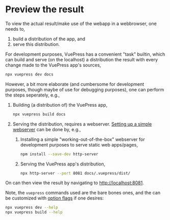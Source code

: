 # Preview the result

To view the actual result/make use of the webapp in a webbrowser, one needs to,
1. build a distribution of the app, and
2. serve this distribution.

For development purposes, VuePress has a convenient "task" builtin, which can build and serve (on the localhost) a distribution the result with every change made to the VuePress app's sources,
```bash
npx vuepress dev docs
``` 

However, a bit more elaborate (and cumbersome for development purposes, 
though maybe of use for debugging purposes), one can perform the steps seperately, e.g.,
1. Building (a distribution of) the VuePress app,
    ```bash
    npx vuepress build docs
    ```

2. Serving the distribution, requires a webserver. [Setting up a simple webserver](https://developer.mozilla.org/en-US/docs/Learn/Common_questions/set_up_a_local_testing_server) can be done by, e.g.,
    1. Installing a simple "working-out-of-the-box" webserver for development purposes to serve static web apps/pages,
        ```bash
        npm install --save-dev http-server
        ```

    2. Serving the VuePress app's distribution,
        ```bash
        npx http-server --port 8081 docs/.vuepress/dist/
        ```

On can then view the result by navigating to [http://localhost:8081](http://localhost:8081).

Note, the `vuepress` commands used are the bare bones ones, and the can be customized with 
[option flags](https://v2.vuepress.vuejs.org/reference/cli.html#dev) if one desires:
```bash
npx vuepress dev --help
npx vuepress build --help
```
